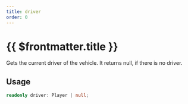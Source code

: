 ```yaml
---
title: driver
order: 0
---
```


# {{ $frontmatter.title }}

Gets the current driver of the vehicle. It returns null, if there is no driver.

## Usage

```ts
readonly driver: Player | null;
```
